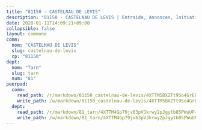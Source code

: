```yaml
---
title: "81150 - CASTELNAU DE LEVIS"
description: "81150 - CASTELNAU DE LEVIS | Entraide, Annonces, Initiatives"
date: 2020-01-11T14:09:21+09:00
collapsible: false
layout: commune
comm:
  nom: "CASTELNAU DE LEVIS"
  slug: castelnau-de-levis
  cp: "81150"
dept:
  nom: "Tarn"
  slug: tarn
  num: "81"
peerpad:
  comm:
    read_path: /r/markdown/81150_castelnau-de-levis/4XTTM5BXZTt9So4GrEHDuT21GGZ3mG2rtLFMVBvJ16Lv5YAuC
    write_path: /w/markdown/81150_castelnau-de-levis/4XTTM5BXZTt9So4GrEHDuT21GGZ3mG2rtLFMVBvJ16Lv5YAuC-K3TgUAHZ1iNnmNxkyLErLun3aeqD1VKZD3L2GMzHk9MDwE1U9FqANfFL3C8esQWCpBH2uvrp5f5qy8ZWskf7fm64mihm8XcyTrz7y14RBtXCQh7PUzvGiA3phSMgfKjFqrs5rGvA
  dept:
    read_path: /r/markdown/81_tarn/4XTTM4Gp79jv63pVJkrwy2pJgytb85PWuUF46qZV3RNcf9bTY
    write_path: /w/markdown/81_tarn/4XTTM4Gp79jv63pVJkrwy2pJgytb85PWuUF46qZV3RNcf9bTY-K3TgUQULAfYZTaNEYQn663imu6tLJ5XUSYV3bG6y2QwZHe2hiw5KiHgnyL8wpzhjjRKSLQVjHCuMHvPTtVgD4tm7BFQTVwqLNiZgb8d93Riu34VNq5t6eFocUS5Ezct8i9MJtUHQ
---
```



